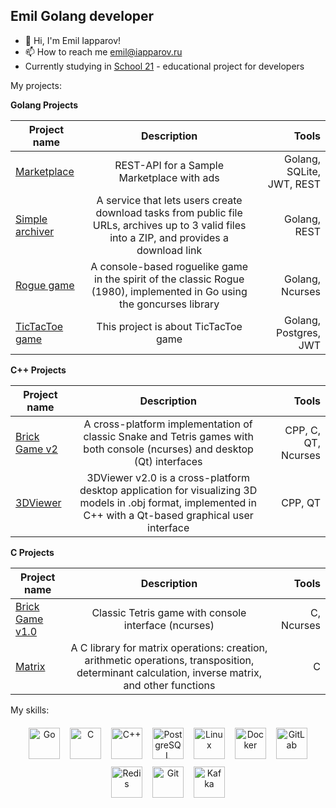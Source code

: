 ## Emil Golang developer

- 👋 Hi, I'm Emil Iapparov!
- 📫 How to reach me emil@iapparov.ru
- Currently studying in [School 21](https://21-school.ru/?ysclid=lvqdaw7w8i261317894) - educational project for developers



My projects:

<b>Golang Projects </b>

| Project name      | Description                | Tools |
| ------------- |:------------------------:| ------------------------:|
| [Marketplace](https://github.com/iapparov/Marketplace)| REST-API for a Sample Marketplace with ads | Golang, SQLite, JWT, REST|
| [Simple archiver](https://github.com/iapparov/Simple_archiver)| A service that lets users create download tasks from public file URLs, archives up to 3 valid files into a ZIP, and provides a download link | Golang, REST|
| [Rogue game](https://github.com/iapparov/Rogue_Game)| A console-based roguelike game in the spirit of the classic Rogue (1980), implemented in Go using the goncurses library | Golang, Ncurses |
| [TicTacToe game](https://github.com/iapparov/TicTacToe)| This project is about TicTacToe game | Golang, Postgres, JWT|

<b> C++ Projects </b>

| Project name      | Description                | Tools |
| ------------- |:------------------------:| ------------------------:|
| [Brick Game v2](https://github.com/iapparov/Birck_Game)| A cross-platform implementation of classic Snake and Tetris games with both console (ncurses) and desktop (Qt) interfaces | CPP, C, QT, Ncurses|
| [3DViewer ](https://github.com/iapparov/3DViewer_v2.0)| 3DViewer v2.0 is a cross-platform desktop application for visualizing 3D models in .obj format, implemented in C++ with a Qt-based graphical user interface | CPP, QT|

<b> C Projects </b>

| Project name      | Description                | Tools |
| ------------- |:------------------------:| ------------------------:|
| [Brick Game v1.0](https://github.com/iapparov/BrickGame_v1.0)| Classic Tetris game with console interface (ncurses) | C, Ncurses|
| [Matrix](https://github.com/iapparov/C_matrix)| A C library for matrix operations: creation, arithmetic operations, transposition, determinant calculation, inverse matrix, and other functions | C |

My skills:

<div style="text-align: center;">
  <a href="https://go.dev/" target="_blank" style="display:inline-block; margin: 6px;"><img src="https://profilinator.rishav.dev/skills-assets/go-original.svg" alt="Go" height="50" /></a>
  <a href="https://www.cprogramming.com/" target="_blank" style="display:inline-block; margin: 6px;"><img src="https://profilinator.rishav.dev/skills-assets/c-original.svg" alt="C" height="50" /></a>
  <a href="https://www.cplusplus.com/" target="_blank" style="display:inline-block; margin: 6px;"><img src="https://profilinator.rishav.dev/skills-assets/cplusplus-original.svg" alt="C++" height="50" /></a>
  <a href="https://www.postgresql.org/" target="_blank" style="display:inline-block; margin: 6px;"><img src="https://profilinator.rishav.dev/skills-assets/postgresql-original-wordmark.svg" alt="PostgreSQL" height="50" /></a>
  <a href="https://www.linux.org/" target="_blank" style="display:inline-block; margin: 6px;"><img src="https://profilinator.rishav.dev/skills-assets/linux-original.svg" alt="Linux" height="50" /></a>
  <a href="https://www.docker.com/" target="_blank" style="display:inline-block; margin: 6px;"><img src="https://profilinator.rishav.dev/skills-assets/docker-original-wordmark.svg" alt="Docker" height="50" /></a>
  <a href="https://about.gitlab.com/" target="_blank" style="display:inline-block; margin: 6px;"><img src="https://profilinator.rishav.dev/skills-assets/gitlab.svg" alt="GitLab" height="50" /></a>
  <a href="https://redis.io/" target="_blank" style="display:inline-block; margin: 6px;"><img src="https://profilinator.rishav.dev/skills-assets/redis-original-wordmark.svg" alt="Redis" height="50" /></a>
  <a href="https://github.com/" target="_blank" style="display:inline-block; margin: 6px;"><img src="https://profilinator.rishav.dev/skills-assets/git-scm-icon.svg" alt="Git" height="50" /></a>
  <a href="https://kafka.apache.org/" target="_blank" style="display:inline-block; margin: 6px;"><img src="https://profilinator.rishav.dev/skills-assets/apache_kafka-icon.svg" alt="Kafka" height="50" /></a>
</div>
